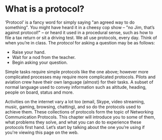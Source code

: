 # What is a protocol?

‘Protocol’ is a fancy word for simply saying "an agreed way to do something".
You might have heard it in a cheesy cop show &ndash; "no Jim, that’s against protocol!" &ndash; or heard it used in a procedural sense, such as how to file a tax return or sit a driving test.
We all use protocols, every day.
Think of when you’re in class.
The *protocol* for asking a question may be as follows:

  - Raise your hand.
  - Wait for a nod from the teacher.
  - Begin asking your question.

Simple tasks require simple protocols like the one above; however more complicated processes may require more complicated protocols.
Pilots and aviation crew have their own language (almost) for their tasks.
A subset of normal language used to convey information such as altitude, heading, people on board, status and more.

Activities on the internet vary a lot too (email, Skype, video streaming, music, gaming, browsing, chatting), and so do the protocols used to achieve them.
These collections of protocols form the topic of Networking Communication Protocols.
This chapter will introduce you to some of them, what problems they solve, and what you can do to experience these protocols first hand.
Let’s start by talking about the one you’re using if you're viewing this page on the web.
